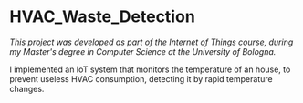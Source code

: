 # HVAC_Waste_Detection

*This project was developed as part of the Internet of Things course, during my Master's degree in Computer Science at the University of Bologna.*

I implemented an IoT system that monitors the temperature of an house, to prevent useless HVAC consumption, detecting it by rapid temperature changes.
